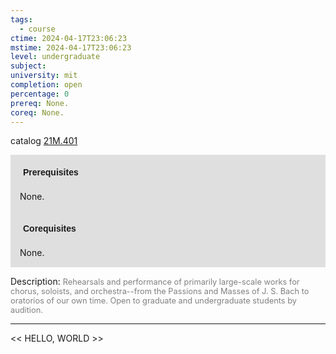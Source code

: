 ```yaml
---
tags:
  - course
ctime: 2024-04-17T23:06:23
mstime: 2024-04-17T23:06:23
level: undergraduate
subject: 
university: mit
completion: open
percentage: 0
prereq: None.
coreq: None.
---
```


catalog [21M.401](http://student.mit.edu/catalog/m21Ma.html#21M.401)

<span style="display: block; padding: 15px; background-color: rgb(100, 100, 100, 0.2);"><font id="m_prereq2548_0" style="display: block; font-family: Arial, sans-serif; font-weight: bold; padding: 5px">Prerequisites</font><br><span id="prereq2548_0">None.</span></span>
<span style="display: block; padding: 15px; background-color: rgb(100, 100, 100, 0.2);"><font id="m_coreq2548_0" style="display: block; font-family: Arial, sans-serif; font-weight: bold; padding: 5px">Corequisites</font><br><span id="coreq2548_0">None.</span></span>

<font style="">Description:</font>
<font style="color: grey; font-size: 0.8rem;">Rehearsals and performance of primarily large-scale works for chorus, soloists, and orchestra--from the Passions and Masses of J. S. Bach to oratorios of our own time. Open to graduate and undergraduate students by audition.</font>



---

<< HELLO, WORLD >>
